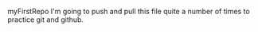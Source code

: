 myFirstRepo
I'm going to push and pull this file quite a number of times to practice git and github.
